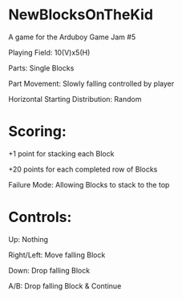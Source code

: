 # NewBlocksOnTheKid
A game for the Arduboy Game Jam #5

Playing Field: 10(V)x5(H)

Parts: Single Blocks

Part Movement: Slowly falling controlled by player

Horizontal Starting Distribution: Random

# Scoring:

+1 point for stacking each Block

+20 points for each completed row of Blocks

Failure Mode: Allowing Blocks to stack to the top


# Controls:

Up: Nothing

Right/Left: Move falling Block

Down: Drop falling Block

A/B: Drop falling Block & Continue
